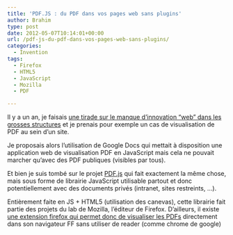 ```yaml
---
title: 'PDF.JS : du PDF dans vos pages web sans plugins'
author: Brahim
type: post
date: 2012-05-07T10:14:01+00:00
url: /pdf-js-du-pdf-dans-vos-pages-web-sans-plugins/
categories:
  - Invention
tags:
  - Firefox
  - HTML5
  - JavaScript
  - Mozilla
  - PDF

---
```

Il y a un an, je faisais [une tirade sur le manque d&#8217;innovation &#8220;web&#8221; dans les grosses structures][1] et je prenais pour exemple un cas de visualisation de PDF au sein d&#8217;un site.

Je proposais alors l&#8217;utilisation de Google Docs qui mettait à disposition une application web de visualisation PDF en JavaScript mais cela ne pouvait marcher qu&#8217;avec des PDF publiques (visibles par tous).

Et bien je suis tombé sur le projet [PDF.js][2] qui fait exactement la même chose, mais sous forme de librairie JavaScript utilisable partout et donc potentiellement avec des documents privés (intranet, sites restreints, &#8230;).

Entièrement faite en JS + HTML5 (utilisation des canevas), cette librairie fait partie des projets du lab de Mozilla, l&#8217;éditeur de Firefox. D&#8217;ailleurs, il existe [une extension firefox qui permet donc de visualiser les PDFs][3] directement dans son navigateur FF sans utiliser de reader (comme chrome de google)

 [1]: http://brahim.hamdouni.com/pdf-et-viewer-javascript/ "PDF et viewer javascript"
 [2]: https://github.com/mozilla/pdf.js "PDF.js"
 [3]: https://addons.mozilla.org/en-US/firefox/addon/pdfjs "PDF.js addon"